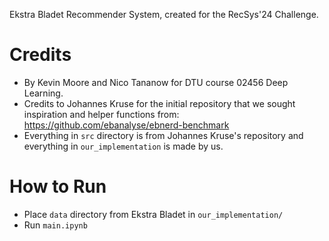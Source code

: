 Ekstra Bladet Recommender System, created for the RecSys'24 Challenge.

# Credits

- By Kevin Moore and Nico Tananow for DTU course 02456 Deep Learning.
- Credits to Johannes Kruse for the initial repository that we sought inspiration and helper functions from: https://github.com/ebanalyse/ebnerd-benchmark
- Everything in `src` directory is from Johannes Kruse's repository and everything in `our_implementation` is made by us.

# How to Run

- Place `data` directory from Ekstra Bladet in `our_implementation/`
- Run `main.ipynb`
